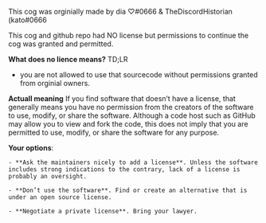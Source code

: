 This cog was orginially made by dia ♡#0666 & TheDiscordHistorian (kato#0666

This cog and github repo had NO license but permissions to continue the cog was granted and permitted.

**What does no lience means?**
TD;LR
- you are not allowed to use that sourcecode without permissions granted from orginial owners.

**Actuall meaning**
If you find software that doesn’t have a license, that generally means you have no permission from the creators of the software to use, modify, or share the software. Although a code host such as GitHub may allow you to view and fork the code, this does not imply that you are permitted to use, modify, or share the software for any purpose.

**Your options**:

    - **Ask the maintainers nicely to add a license**. Unless the software includes strong indications to the contrary, lack of a license is probably an oversight.
    
    - **Don’t use the software**. Find or create an alternative that is under an open source license.
    
    - **Negotiate a private license**. Bring your lawyer.
